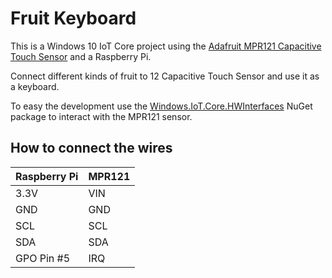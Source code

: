 # Fruit Keyboard
This is a Windows 10 IoT Core project using the [Adafruit MPR121 Capacitive Touch Sensor](https://www.adafruit.com/product/1982) and a Raspberry Pi. 

Connect different kinds of fruit to 12 Capacitive Touch Sensor and use it as a keyboard.

To easy the development use the [
Windows.IoT.Core.HWInterfaces](https://github.com/mohankrr/Windows.IoT.Core.HWInterfaces) NuGet package to interact with the MPR121 sensor. 

## How to connect the wires
| Raspberry Pi | MPR121 |
|--------------|--------|
| 3.3V| VIN |
| GND | GND |
| SCL | SCL |
| SDA | SDA |
| GPO Pin #5 | IRQ |